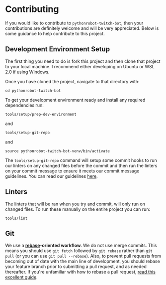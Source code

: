 # Contributing

If you would like to contribute to `pythonrobot-twitch-bot`, then your contributions are definitely
welcome and will be very appreciated. Below is some guidance to help contribute to this
project.

## Development Environment Setup

The first thing you need to do is fork this project and then clone that project to your
local machine. I recommend either developing on Ubuntu or WSL 2.0 if using Windows.

Once you have cloned the project, navigate to that directory with:

```
cd pythonrobot-twitch-bot
```

To get your development environment ready and install any required dependencies run:

```
tools/setup/prep-dev-environment
```

and

```
tools/setup-git-repo
```

and

```
source pythonrobot-twitch-bot-venv/bin/activate
```

The `tools/setup-git-repo` command will setup some commit hooks to run our linters on any changed files before
the commit and then run the linters on your commit message to ensure it meets our
commit message guidelines. You can read our guidelines [here](https://github.com/adambirds/pythonrobot-twitch-bot/blob/main/docs/contributing/commit-guidelines.md).

## Linters

The linters that will be ran when you try and commit, will only run on changed files. To
run these manually on the entire project you can run:

```
tools/lint
```

## Git

We use a **[rebase][gitbook-rebase]-oriented workflow.** We do not use merge
commits. This means you should use `git fetch` followed by `git rebase`
rather than `git pull` (or you can use `git pull --rebase`). Also, to prevent
pull requests from becoming out of date with the main line of development,
you should rebase your feature branch prior to submitting a pull request, and
as needed thereafter. If you're unfamiliar with how to rebase a pull request,
[read this excellent guide][github-rebase-pr].

[gitbook-rebase]: https://git-scm.com/book/en/v2/Git-Branching-Rebasing
[github-rebase-pr]: https://github.com/edx/edx-platform/wiki/How-to-Rebase-a-Pull-Request
